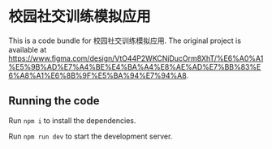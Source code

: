 
  # 校园社交训练模拟应用

  This is a code bundle for 校园社交训练模拟应用. The original project is available at https://www.figma.com/design/VtO44P2WKCNjDucOrm8XhT/%E6%A0%A1%E5%9B%AD%E7%A4%BE%E4%BA%A4%E8%AE%AD%E7%BB%83%E6%A8%A1%E6%8B%9F%E5%BA%94%E7%94%A8.

  ## Running the code

  Run `npm i` to install the dependencies.

  Run `npm run dev` to start the development server.
  